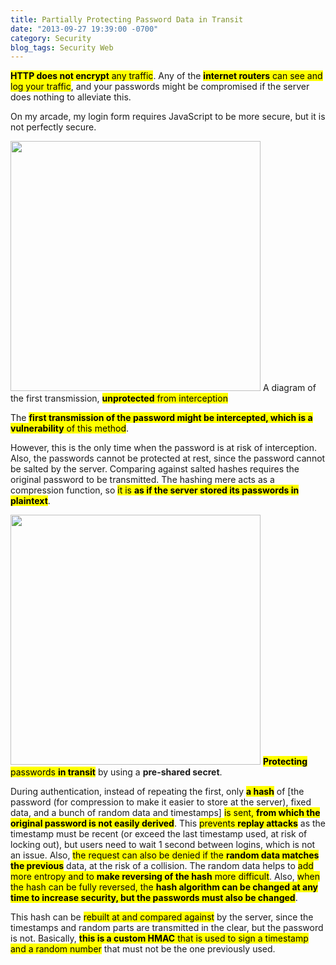 ```yaml
---
title: Partially Protecting Password Data in Transit
date: "2013-09-27 19:39:00 -0700"
category: Security
blog_tags: Security Web
---
```

<mark>**HTTP does not encrypt** any traffic</mark>. Any of the <mark>**internet routers** can see and log your traffic</mark>, and your passwords might be compromised if the server does nothing to alleviate this.

On my arcade, my login form requires JavaScript to be more secure, but it is not perfectly secure.

<div class="img-left">
<img src="{{assets}}victorz/blog_images/2013/PasswordMessageHash1.png" width="400" alt="" />
<span class="caption">A diagram of the first transmission, <mark><strong>unprotected</strong> from interception</mark></span>
</div>

The <mark>**first transmission of the password might be intercepted, which is a vulnerability** of this method</mark>.

<!--more-->

However, this is the only time when the password is at risk of interception. Also, the passwords cannot be protected at rest, since the password cannot be salted by the server. Comparing against salted hashes requires the original password to be transmitted. The hashing mere acts as a compression function, so <mark>it is **as if the server stored its passwords in plaintext**</mark>.

<div class="img-right">
<img src="{{assets}}victorz/blog_images/2013/PasswordMessageHash2.png" width="400" alt="" />
<span class="caption"><mark><strong>Protecting</strong> passwords <strong>in transit</strong></mark> by using a <strong>pre-shared secret</strong>.</span>
</div>

During authentication, instead of repeating the first, only <mark>**a hash**</mark> of \[the password (for compression to make it easier to store at the server), fixed data, and a bunch of random data and timestamps\] <mark>is sent, **from which the original password is not easily derived**</mark>. This <mark>prevents **replay attacks**</mark> as the timestamp must be recent (or exceed the last timestamp used, at risk of locking out), but users need to wait 1 second between logins, which is not an issue. Also, <mark>the request can also be denied if the **random data matches the previous**</mark> data, at the risk of a collision. The random data helps to <mark>add more entropy and to **make reversing of the hash** more difficult</mark>. Also, <mark>when the hash can be fully reversed, the **hash algorithm can be changed at any time to increase security, but the passwords must also be changed**</mark>.

This hash can be <mark>rebuilt at and compared against</mark> by the server, since the timestamps and random parts are transmitted in the clear, but the password is not. Basically, <mark>**this is a custom HMAC** that is used to sign a timestamp and a random number</mark> that must not be the one previously used.
